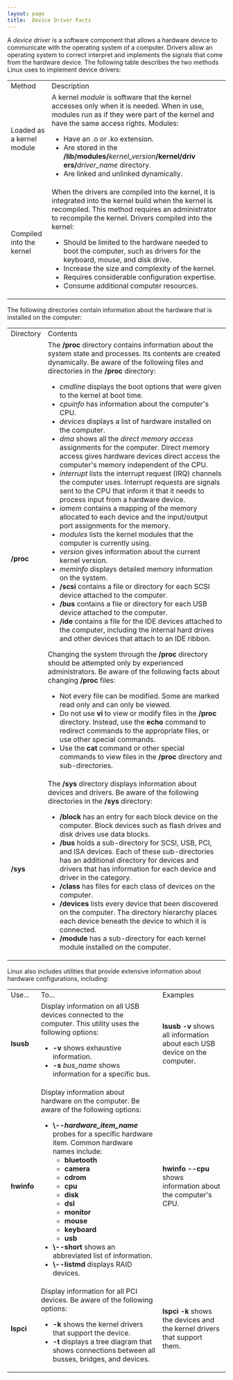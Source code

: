 ```yaml
---
layout: page
title:  Device Driver Facts
---
```


A _device driver_ is a software component that allows a hardware device to
communicate with the operating system of a computer. Drivers allow an
operating system to correct interpret and implements the signals that come
from the hardware device. The following table describes the two methods Linux
uses to implement device drivers:

<table>

<tr> <td>Method</td> <td>Description</td>

</tr>

<tr> <td>Loaded as a kernel module</td> <td>A kernel<i> module</i> is software
that the kernel accesses only when it is needed. When in use, modules run as
if they were part of the kernel and have the same access rights. Modules:

<ul>

<li>Have an .o or .ko extension.

</li>

<li>Are stored in the <b>/lib/modules/</b><i>kernel_version</i><b>/kernel/driv
ers/</b><i>driver_name</i> directory.

</li>

<li>Are linked and unlinked dynamically.

</li>

</ul> </td>

</tr>

<tr> <td>Compiled into the kernel</td> <td>When the drivers are compiled into
the kernel, it is integrated into the kernel build when the kernel is
recompiled. This method requires an administrator to recompile the kernel.
Drivers compiled into the kernel:

<ul>

<li>Should be limited to the hardware needed to boot the computer, such as
drivers for the keyboard, mouse, and disk drive.

</li>

<li>Increase the size and complexity of the kernel.

</li>

<li>Requires considerable configuration expertise.

</li>

<li>Consume additional computer resources.

</li>

</ul> </td>

</tr> </table>

The following directories contain information about the hardware that is
installed on the computer:

<table>

<tr> <td>Directory</td> <td>Contents</td>

</tr>

<tr> <td><b>/proc</b></td> <td>The <b>/proc</b> directory contains information
about the system state and processes. Its contents are created dynamically. Be
aware of the following files and directories in the <b>/proc</b> directory:

<ul>

<li><i>cmdline </i>displays the boot options that were given to the kernel at
boot time.

</li>

<li><i>cpuinfo</i> has information about the computer's CPU.

</li>

<li><i>devices</i> displays a list of hardware installed on the computer.

</li>

<li><i>dma</i> shows all the <i>direct memory access</i> assignments for the
computer. Direct memory access gives hardware devices direct access the
computer's memory independent of the CPU.

</li>

<li><i>interrupt</i> lists the interrupt request (IRQ) channels the computer
uses. Interrupt requests are signals sent to the CPU that inform it that it
needs to process input from a hardware device.

</li>

<li><i>iomem</i> contains a mapping of the memory allocated to each device and
the input/output port assignments for the memory.

</li>

<li><i>modules</i> lists the kernel modules that the computer is currently
using.

</li>

<li><i>version</i> gives information about the current kernel version.

</li>

<li><i>meminfo</i> displays detailed memory information on the system.

</li>

<li><b>/scsi</b> contains a file or directory for each SCSI device attached to
the computer.

</li>

<li><b>/bus</b> contains a file or directory for each USB device attached to
the computer.

</li>

<li><b>/ide</b> contains a file for the IDE devices attached to the computer,
including the internal hard drives and other devices that attach to an IDE
ribbon.

</li>

</ul>

Changing the system through the <b>/proc</b> directory should be attempted
only by experienced administrators. Be aware of the following facts about
changing <b>/proc</b> files:

<ul>

<li>Not every file can be modified. Some are marked read only and can only be
viewed.

</li>

<li>Do not use<b> vi </b>to view or modify files in the <b>/proc</b>
directory. Instead, use the <b>echo </b>command to redirect commands to the
appropriate files, or use other special commands.

</li>

<li>Use the<b> cat </b>command or other special commands to view files in the
<b>/proc </b>directory and sub-directories.

</li>

</ul> </td>

</tr>

<tr> <td><b>/sys</b></td> <td>The <b>/sys</b> directory displays information
about devices and drivers. Be aware of the following directories in the<b>
/sys</b> directory:

<ul>

<li><b>/block</b> has an entry for each block device on the computer. Block
devices such as flash drives and disk drives use data blocks.

</li>

<li><b>/bus</b> holds a sub-directory for SCSI, USB, PCI, and ISA devices.
Each of these sub-directories has an additional directory for devices and
drivers that has information for each device and driver in the category.

</li>

<li><b>/class</b> has files for each class of devices on the computer.

</li>

<li><b>/devices</b> lists every device that been discovered on the computer.
The directory hierarchy places each device beneath the device to which it is
connected.

</li>

<li><b>/module</b> has a sub-directory for each kernel module installed on the
computer.

</li>

</ul> </td>

</tr> </table>

Linux also includes utilities that provide extensive information about
hardware configurations, including:

<table>

<tr> <td>Use...</td> <td>To...</td> <td>Examples</td>

</tr>

<tr> <td><b>lsusb</b></td> <td>Display information on all USB devices
connected to the computer. This utility uses the following options:

<ul>

<li><b>-v</b> shows exhaustive information.

</li>

<li><b>-s </b> <i>bus_name </i>shows information for a specific bus.

</li>

</ul> </td> <td><b>lsusb -v</b> shows all information about each USB device on
the computer.</td>

</tr>

<tr> <td><b>hwinfo</b></td> <td>Display information about hardware on the
computer. Be aware of the following options:

<ul>

<li><b>\--<i>hardware_item_name</i></b> probes for a specific hardware item.
Common hardware names include:

<ul>

<li><b>bluetooth</b>

</li>

<li><b>camera</b>

</li>

<li><b>cdrom</b>

</li>

<li><b>cpu</b>

</li>

<li><b>disk</b>

</li>

<li><b>dsl</b>

</li>

<li><b>monitor</b>

</li>

<li><b>mouse</b>

</li>

<li><b>keyboard</b>

</li>

<li><b>usb</b>

</li>

</ul>

</li>

<li><b>\--short</b> shows an abbreviated list of information.

</li>

<li><b>\--listmd</b> displays RAID devices.

</li>

</ul> </td> <td><b>hwinfo --cpu</b> shows information about the computer's
CPU.</td>

</tr>

<tr> <td><b>lspci</b></td> <td>Display information for all PCI devices. Be
aware of the following options:

<ul>

<li><b>-k </b>shows the kernel drivers that support the device.

</li>

<li><b>-t </b>displays a tree diagram that shows connections between all
busses, bridges, and devices.

</li>

</ul> </td> <td><b>lspci -k</b> shows the devices and the kernel drivers that
support them.</td>

</tr> </table>


